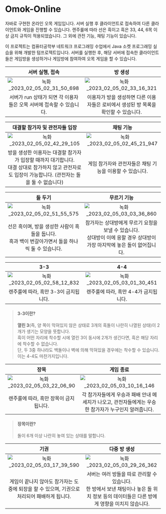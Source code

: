 # Omok-Online
자바로 구현한 온라인 오목 게임입니다.
서버 실행 후 클라이언트로 접속하여 다른 클라이언트와 게임을 진행할 수 있습니다.
렌주룰에 따라 선은 흑이고 흑은 33, 44, 6목 이상 금지 규칙이 적용되었습니다.
그 외에 관전 기능, 채팅 기능이 있습니다.



이 프로젝트는 컴퓨터공학부 네트워크 프로그래밍 수업에서 Java 소켓 프로그래밍 실습을 위해 개발한 텀프로젝트입니다.
서버를 실행한 후, 해당 서버에 접속한 클라이언트들은 게임방을 생성하거나 게임방에 참여하여 오목 게임을 할 수 있습니다.

| 서버 실행, 접속 | 방 생성 |
|:--------------:|:------:|
|![녹화_2023_02_05_02_31_50_698](https://user-images.githubusercontent.com/96832560/216781404-79c99e27-6eda-4730-b722-29beeb23d053.gif)|![녹화_2023_02_05_02_33_16_321](https://user-images.githubusercontent.com/96832560/216781411-ddf1a7ae-3f66-4d89-a2a7-7926b58fc291.gif)|
| 서버가 run 상태가 되면 각 이용자들은 오목 서버에 접속할 수 있습니다. | 이용자가 방을 생성하면 다른 이용자들은 로비에서 생성된 방 목록을 확인할 수 있습니다. |

| 대결할 참가자 및 관전자들 입장 | 채팅 기능 |
|:----------------------------:|:--------:|
|![녹화_2023_02_05_02_42_29_105](https://user-images.githubusercontent.com/96832560/216781787-33160874-4cb2-45a5-8617-b0e1e9ecc311.gif)|![녹화_2023_02_05_02_45_21_947](https://user-images.githubusercontent.com/96832560/216781910-d2e0dcfd-ebef-421a-b101-6a9d5c5d0519.gif)|
| 방을 생성한 이용자는 대결할 참가자가 입장할 때까지 대기합니다. </br>대결 상대로 참가하지 않고 관전자로도 입장이 가능합니다. (관전자는 돌을 둘 수 없습니다)| 게임 참가자와 관전자들은 채팅 기능을 이용할 수 있습니다. |

| 돌 두기 | 무르기 기능 |
|:------:|:-----------:|
|![녹화_2023_02_05_02_51_55_575](https://user-images.githubusercontent.com/96832560/216782171-26320795-2b28-4974-9d2c-56035f702004.gif)|![녹화_2023_02_05_03_03_36_860](https://user-images.githubusercontent.com/96832560/216782642-3b4fb0c0-5f01-4ac8-aa24-3a337db2090f.gif)|
| 선은 흑이며, 방을 생성한 사람이 흑돌을 둡니다. </br>흑과 백이 번갈아가면서 돌을 하나씩 둘 수 있습니다. | 참가자는 상대방에게 무르기 요청을 보낼 수 있습니다. </br>상대방이 이에 응할 경우 상대방이 가장 마지막에 놓은 돌이 없어집니다. |

| 3-3 | 4-4 |
|:---:|:---:|
|![녹화_2023_02_05_02_58_12_832](https://user-images.githubusercontent.com/96832560/216782452-2f82e8af-7b82-452b-a550-48d5be8d3f31.gif)|![녹화_2023_02_05_03_01_30_451](https://user-images.githubusercontent.com/96832560/216782561-4d9e74f2-f07b-41b2-af2c-71b9ed1dc505.gif)|
| 렌주룰에 따라, 흑만 3-3이 금지됩니다. | 렌주룰에 따라, 흑만 4-4가 금지됩니다.|
> #### 3-3이란?
> **열린 3**(즉, 양 쪽이 막혀있지 않은 상태로 3개의 흑돌이 나란히 나열된 상태)이 2개가 생기는 모양을 뜻합니다. </br>
> 흑이 어떤 자리에 착수할 시에 열린 3이 동시에 2개가 생긴다면, 흑은 해당 자리에 착수할 수 없습니다. </br>
> 단, 두 3중 하나라도 백돌이나 벽에 의해 막혀있을 경우에는 착수할 수 있습니다. 이는 4-4도 마찬가지입니다.

| 장목 | 게임 종료 |
|:--------:|:------------:|
|![녹화_2023_02_05_03_22_06_90](https://user-images.githubusercontent.com/96832560/216783316-959a18a4-6b15-4514-875a-467847a3cc21.gif)|![녹화_2023_02_05_03_10_16_146](https://user-images.githubusercontent.com/96832560/216782878-bc8c1057-6637-4bc9-aa7d-11a089fff09b.gif)|
| 렌주룰에 따라, 흑만 장목이 금지됩니다. | 각 참가자들에게 우승과 패배 안내 메세지가 나오고, 관전자들에게는 우승한 참가자가 누구인지 알려줍니다. |
> #### 장목이란?
> 돌이 6개 이상 나란히 놓여 있는 상태를 말합니다.

| 기권 | 다중 방 생성 |
|:----:|:-----------:|
|![녹화_2023_02_05_03_17_39_590](https://user-images.githubusercontent.com/96832560/216783161-1098b08d-e38c-4a5f-a22d-485a36f360dc.gif)|![녹화_2023_02_05_03_29_26_362](https://user-images.githubusercontent.com/96832560/216783677-b42a3c21-a928-459e-8802-e9c21e0fa864.gif)|
| 게임이 끝나지 않아도 참가자는 도중에 퇴장을 할 수 있으며, 기권으로 처리되어 패배하게 됩니다. | 서버는 여러 방들을 따로 관리할 수 있습니다. </br>한 방에서 보낸 채팅이나 놓은 돌 위치 정보 등의 데이터들은 다른 방에게 영향을 미치지 않습니다. |

